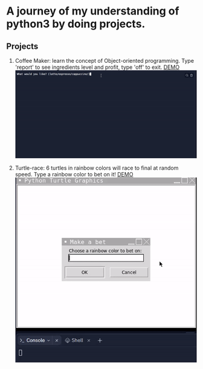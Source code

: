 # A journey of my understanding of python3 by doing projects.


## Projects


1. Coffee Maker: learn the concept of Object-oriented programming. Type 'report' to see ingredients level and profit, type 'off' to exit.
[DEMO](https://replit.com/@andreivln/Coffe-Machine?v=1)
![coffeemaker](https://raw.githubusercontent.com/andreivln/python3-projects/main/Coffe-maker/coffee-maker.gif)

3. Turtle-race: 6 turtles in rainbow colors will race to final at random speed. Type a rainbow color to bet on it!
[DEMO](https://replit.com/@andreivln/Turtle-Race?v=1)
![turtle-race](https://raw.githubusercontent.com/andreivln/python3-projects/main/Turtle-race/turtle-race.gif)
   
